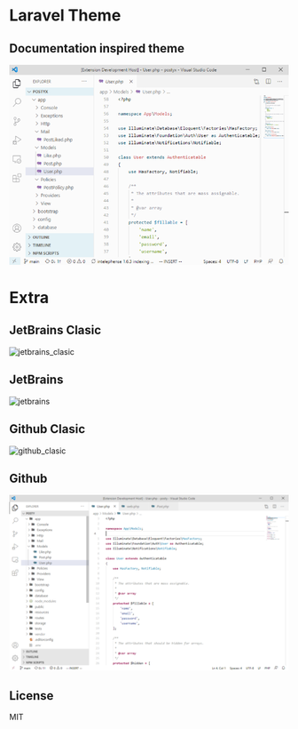 # Laravel Theme
## Documentation inspired theme
![laravel](https://raw.githubusercontent.com/victorze/vscode-theme-laravel/master/images/laravel_.png)

# Extra
## JetBrains Clasic
![jetbrains_clasic](https://raw.githubusercontent.com/victorze/vscode-theme-laravel/master/images/laravel_clasic.png)

## JetBrains
![jetbrains](https://raw.githubusercontent.com/victorze/vscode-theme-laravel/master/images/jetbrains_.png)

## Github Clasic
![github_clasic](https://raw.githubusercontent.com/victorze/vscode-theme-laravel/master/images/github_clasic.png)

## Github
![github](https://raw.githubusercontent.com/victorze/vscode-theme-laravel/master/images/github.png)

License
---
MIT
